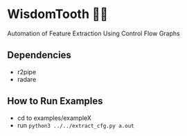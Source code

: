 # WisdomTooth 🧐🦷

Automation of Feature Extraction Using Control Flow Graphs 


## Dependencies

* r2pipe
* radare

## How to Run Examples

* cd to examples/exampleX
* run `python3 ../../extract_cfg.py a.out`
